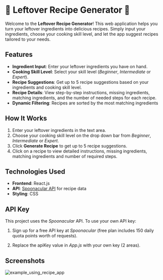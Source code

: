 # 🍴 Leftover Recipe Generator 🍴

Welcome to the **Leftover Recipe Generator**! This web application helps you turn your leftover ingredients into delicious recipes. Simply input your ingredients, choose your cooking skill level, and let the app suggest recipes tailored to your needs.

## Features

- **Ingredient Input**: Enter your leftover ingredients you have on hand.
- **Cooking Skill Level**: Select your skill level (<i>Beginner</i>, <i>Intermediate</i> or <i>Expert</i>).
- **Recipe Suggestions**: Get up to 5 recipe suggestions based on your ingredients and cooking skill level.
- **Recipe Details**: View step-by-step instructions, missing ingredients, matching ingredients, and the number of needed steps for each recipe.
- **Dynamic Filtering**: Recipes are sorted by the most matching ingredients

## How It Works

1. Enter your leftover ingredients in the text area.
2. Choose your cooking skill level on the drop down bar from <i>Beginner</i>, <i>Intermediate</i> or <i>Expert</i>.
3. Click **Generate Recipe** to get up to 5 recipe suggestions.
4. Click on a recipe to view detailed instructions, missing ingredients, matching ingredients and number of required steps.

## Technologies Used

- **Frontend**: React.js
- **API**: [Spoonacular API](https://spoonacular.com/food-api) for recipe data
- **Styling**: CSS

## API Key

This project uses the <i>Spoonacular</i> API. To use your own API key:

1. Sign up for a free API key at <i>Spoonacular</i> (free plan includes 150 daily quota points worth of requests).

2. Replace the apiKey value in <i>App.js</i> with your own key (2 areas).


## Screenshots

![example_using_recipe_app](https://github.com/user-attachments/assets/70d024c6-8504-49a2-ac61-1f58120e50f5)



   
